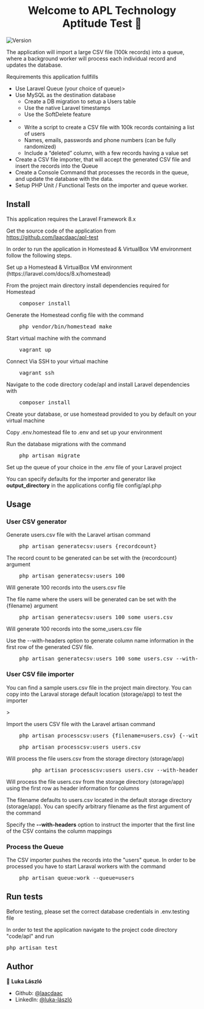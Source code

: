 <h1 align="center">Welcome to APL Technology Aptitude Test 👋</h1>
<p>
  <img alt="Version" src="https://img.shields.io/badge/version-1.0.0-blue.svg?cacheSeconds=2592000" />
</p>

<p> The application will import a large CSV file (100k records) into a queue, where a background worker will process each individual record and updates the database.</p>

<p>Requirements this application fullfills</p>

<p>
    <ul>
        <li>Use Laravel Queue (your choice of queue)></li>
        <li>Use MySQL as the destination database
            <ul>    
                <li>Create a DB migration to setup a Users table</li>
                <li>Use the native Laravel timestamps</li>
                <li>Use the SoftDelete feature</li>
            </ul>
        </li>
        <li>
            <ul>
                <li>Write a script to create a CSV file with 100k records containing a list of users</li>
                <li>Names, emails, passwords and phone numbers (can be fully randomized)</li>
                <li>Include a “deleted” column, with a few records having a value set</li>
            </ul>
        </li>
        <li>Create a CSV file importer, that will accept the generated CSV file and insert the records into the Queue</li>
        <li>Create a Console Command that processes the records in the queue, and update the  database with the data.</li>
        <li>Setup PHP Unit / Functional Tests on the importer and queue worker.</li>
    </ul>
</p>

## Install

<p>This application requires the Laravel Framework 8.x</p>

<p>Get the source code of the application from <a href="https://github.com/laacdaac/apl-test">https://github.com/laacdaac/apl-test</a></p>

<p>In order to run the application in Homestead & VirtualBox VM environment follow the following steps.</p>
<p>Set up a Homestead & VirtualBox VM environment (https://laravel.com/docs/8.x/homestead)</p>

<p>From the project main directory install dependencies required for Homestead</p>

<pre>
    composer install
</pre>

<p>Generate the Homestead config file with the command</p>

<pre>
    php vendor/bin/homestead make
</pre>

<p>Start virtual machine with the command</p>
<pre>
    vagrant up
</pre>

<p>Connect Via SSH to your virtual machine</p>

<pre>
    vagrant ssh
</pre>

<p>Navigate to the code directory code/apl and install Laravel dependencies with</p>
<pre>
    composer install
</pre>

<p>Create your database, or use homestead provided to you by default on your virtual machine</p>

<p>Copy .env.homestead file to .env and set up your environment</p>

<p>Run the database migrations with the command</p>

<pre>
    php artisan migrate
</pre>

<p>Set up the queue of your choice in the .env file of your Laravel project</p>

<p>You can specify defaults for the importer and generator like <b>output_directory</b> in the applications config file config/apl.php</p>

## Usage

<h3>User CSV generator</h3>
<p>Generate users.csv file with the Laravel artisan command</p>

<pre>
    php artisan generatecsv:users {recordcount}
</pre>

<p>The record count to be generated can be set with the {recordcount} argument</p>

<pre>
    php artisan generatecsv:users 100
</pre>

<p>Will generate 100 records into the users.csv file</p>

<p>The file name where the users will be generated can be set with the {filename} argument</p>

<pre>
    php artisan generatecsv:users 100 some_users.csv
</pre>

<p>Will generate 100 records into the some_users.csv file</p>

<p>Use the --with-headers option to generate column name information in the first row of the generated CSV file.</p>

<pre>
    php artisan generatecsv:users 100 some_users.csv --with-headers
</pre>

<h3>User CSV file importer</h3>

<p>You can find a sample users.csv file in the project main directory. You can copy into the Laraval storage default location (storage/app) to test the importer</p>>

<p>Import the users CSV file with the Laravel artisan command</p>

<pre>
    php artisan processcsv:users {filename=users.csv} {--with-headers}
</pre>

<pre>
    php artisan processcsv:users users.csv
</pre>

<p>Will process the file users.csv from the storage directory (storage/app)</p>

<pre>
        php artisan processcsv:users users.csv --with-headers
</pre>
    
<p>Will process the file users.csv from the storage directory (storage/app) using the first row as header information for columns</p>
    
<p>The filename defaults to users.csv located in the default storage directory (storage/app). You can specify arbitrary filename as the first argument of the command</p>

<p>Specify the <b>--with-headers</b> option to instruct the importer that the first line of the CSV contains the column mappings</p>

<h3>Process the Queue</h3>

<p>The CSV importer pushes the records into the "users" queue. In order to be processed you have to start Laraval workers with the command</p>

<pre>
    php artisan queue:work --queue=users
</pre>

## Run tests

<p>Before testing, please set the correct database credentials in .env.testing file</p>
<p>In order to test the application navigate to the project code directory "code/apl" and run</p>

<pre>
php artisan test
</pre>

## Author

👤 **Luka László**

* Github: [@laacdaac](https://github.com/laacdaac)
* LinkedIn: [@luka-lászló](https://linkedin.com/in/luka-lászló)
